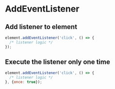 # AddEventListener

## Add listener to element

```javascript
element.addEventListener('click', () => {
  /* listener logic */
});
```

## Execute the listener only one time

```javascript
element.addEventListener('click', () => {
  /* listener logic */
}, {once: true});
```
